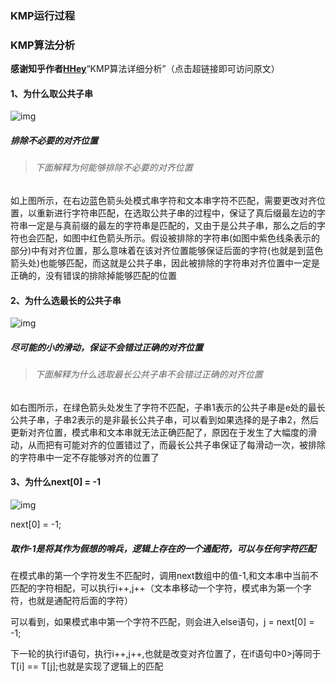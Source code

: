 

### KMP运行过程



### KMP算法分析

**感谢知乎作者[HHey](https://zhuanlan.zhihu.com/p/148977262)**“KMP算法详细分析”（点击超链接即可访问原文）

#### 1、为什么取公共子串

![img](https://pic3.zhimg.com/80/v2-c8e12b52a3a8f77108faa5f39d0f3d0e_720w.jpg)

##### 排除不必要的对齐位置

> ###### 下面解释为何能够排除不必要的对齐位置

如上图所示，在右边蓝色箭头处模式串字符和文本串字符不匹配，需要更改对齐位置，以重新进行字符串匹配，在选取公共子串的过程中，保证了真后缀最左边的字符串一定是与真前缀的最左的字符串是匹配的，又由于是公共子串，那么之后的字符也会匹配，如图中红色箭头所示。假设被排除的字符串(如图中紫色线条表示的部分)中有对齐位置，那么意味着在该对齐位置能够保证后面的字符(也就是到蓝色箭头处)也能够匹配，而这就是公共子串，因此被排除的字符串对齐位置中一定是正确的，没有错误的排除掉能够匹配的位置

#### 2、为什么选最长的公共子串

![img](https://pic1.zhimg.com/80/v2-5c8a9fdf4b7340754415a3a8fb9c9f90_720w.jpg)

##### 尽可能的小的滑动，保证不会错过正确的对齐位置

> ###### 下面解释为什么选取最长公共子串不会错过正确的对齐位置

如右图所示，在绿色箭头处发生了字符不匹配，子串1表示的公共子串是e处的最长公共子串，子串2表示的是非最长公共子串，可以看到如果选择的是子串2，然后更新对齐位置，模式串和文本串就无法正确匹配了，原因在于发生了大幅度的滑动，从而把有可能对齐的位置错过了，而最长公共子串保证了每滑动一次，被排除的字符串中一定不存能够对齐的位置了

#### 3、为什么next[0] = -1

![img](https://pic1.zhimg.com/80/v2-98784cd83985d3d2cc568ab6d9f6b688_720w.jpg)

next[0] = -1;

##### 取作-1是将其作为假想的哨兵，逻辑上存在的一个通配符，可以与任何字符匹配

在模式串的第一个字符发生不匹配时，调用next数组中的值-1,和文本串中当前不匹配的字符相配，可以执行i++,j++（文本串移动一个字符，模式串为第一个字符，也就是通配符后面的字符）

可以看到，如果模式串中第一个字符不匹配，则会进入else语句，j = next[0] = -1;

下一轮的执行if语句，执行i++,j++,也就是改变对齐位置了，在if语句中0>j等同于T[i] == T[j];也就是实现了逻辑上的匹配









